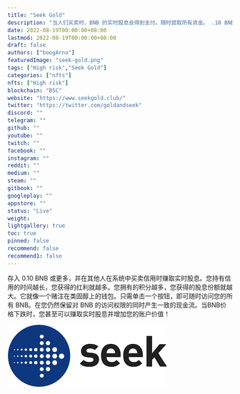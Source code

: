 ```yaml
---
title: "Seek Gold"
description: "当人们买卖时，BNB 的实时股息会得到支付。随时提取所有资金。 .10 BNB 最低让您开始赚取实时利润。"
date: 2022-08-19T00:00:00+08:00
lastmod: 2022-08-19T00:00:00+08:00
draft: false
authors: ["boogArno"]
featuredImage: "seek-gold.png"
tags: ["High risk","Seek Gold"]
categories: ["nfts"]
nfts: ["High risk"]
blockchain: "BSC"
website: "https://www.seekgold.club/"
twitter: "https://twitter.com/goldandseek"
discord: ""
telegram: ""
github: ""
youtube: ""
twitch: ""
facebook: ""
instagram: ""
reddit: ""
medium: ""
steam: ""
gitbook: ""
googleplay: ""
appstore: ""
status: "Live"
weight: 
lightgallery: true
toc: true
pinned: false
recommend: false
recommend1: false
---
```

存入 0.10 BNB 或更多，并在其他人在系统中买卖信用时赚取实时股息。您持有信用的时间越长，您获得的红利就越多。您拥有的积分越多，您获得的股息份额就越大。它就像一个赌注在类固醇上的钱包。只需单击一个按钮，即可随时访问您的所有 BNB。在您仍然保留对 BNB 的访问权限的同时产生一致的现金流。当BNB价格下跌时，您甚至可以赚取实时股息并增加您的账户价值！

![下载](下载.png)